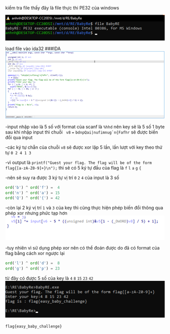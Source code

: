 kiểm tra file thấy đây là file thực thi PE32 của windows

![](file.png)

load file vào ida32
###IDA
![](ida1.png)

-input nhập vào là 5 số với format của scanf là `%hhd` nên key sẽ là 5 số 1 byte 
sau khi nhập input thì chuỗi ` v8` `=` ``bdnpQai|nufimnug`n{Fafhr`` sẽ được biến đổi qua input 

-các ký tự chẵn của chuỗi `v8` sẽ được xor lặp 5 lần, lần lượt với key theo thứ tự `0 2 4 1 3`

-vì output là `printf("Guest your flag. The flag will be of the form flag{[a-zA-Z0-9]+}\n");` 
thì sẽ có 5 ký tự đầu của flag là `f` `l` `a` `g` `{`

-nên sẽ suy ra được 3 ký tự vị trí `0` `2` `4` của input là 3 số

```python
ord('b') ^ ord('f') =  4 
ord('n') ^ ord('a') = 15
ord('Q') ^ ord('{') = 42
```

-còn lại 2 ký vị trí `1` và `3` của key thì cũng thực hiện phép biến đổi thông qua phép xor nhưng phức tạp hơn
 ![](ida2.png)
 
-tuy nhiên vì sử dụng phép xor nên có thể đoán được do đã có format của flag bằng cách xor ngược lại

```python
ord('l') ^ ord('d') =  8
ord('g') ^ ord('p') = 23
```
từ đây có được 5 số của key là `4` `8` `15` `23` `42`
![](flag.png)

`flag{easy_baby_challenge}`
